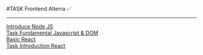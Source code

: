 #TASK Frontend Alterra ✅
<hr>

[Introduce Node JS](https://github.com/adityahimaone/Task-Frontend-Alterra/tree/introduce-nodejs)
<br>
[Task Fundamental Javascript & DOM](https://github.com/adityahimaone/Task-Frontend-Alterra/tree/task-fundamental)
<br>
[Basic React](https://github.com/adityahimaone/Task-Frontend-Alterra/tree/react-basic1)
<br>
[Task Introduction React](https://github.com/adityahimaone/Task-Frontend-Alterra/tree/TaskIntroductionReact)
